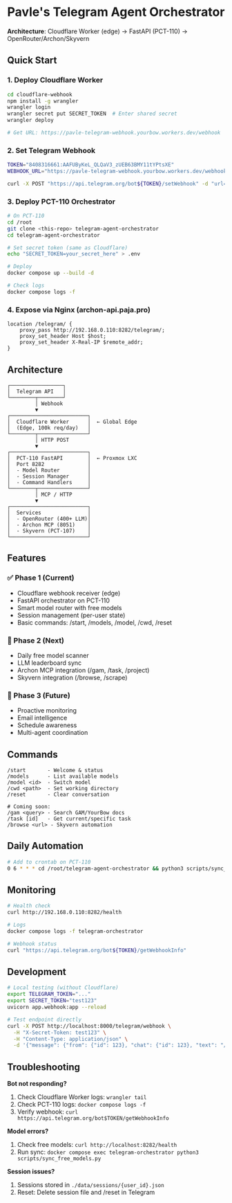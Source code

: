 # Pavle's Telegram Agent Orchestrator

**Architecture**: Cloudflare Worker (edge) → FastAPI (PCT-110) → OpenRouter/Archon/Skyvern

## Quick Start

### 1. Deploy Cloudflare Worker

```bash
cd cloudflare-webhook
npm install -g wrangler
wrangler login
wrangler secret put SECRET_TOKEN  # Enter shared secret
wrangler deploy

# Get URL: https://pavle-telegram-webhook.yourbow.workers.dev/webhook
```

### 2. Set Telegram Webhook

```bash
TOKEN="8408316661:AAFUByKeL_QLQaV3_zUEB63BMY11tYPtsXE"
WEBHOOK_URL="https://pavle-telegram-webhook.yourbow.workers.dev/webhook"

curl -X POST "https://api.telegram.org/bot${TOKEN}/setWebhook" -d "url=${WEBHOOK_URL}"
```

### 3. Deploy PCT-110 Orchestrator

```bash
# On PCT-110
cd /root
git clone <this-repo> telegram-agent-orchestrator
cd telegram-agent-orchestrator

# Set secret token (same as Cloudflare)
echo "SECRET_TOKEN=your_secret_here" > .env

# Deploy
docker compose up --build -d

# Check logs
docker compose logs -f
```

### 4. Expose via Nginx (archon-api.paja.pro)

```nginx
location /telegram/ {
    proxy_pass http://192.168.0.110:8282/telegram/;
    proxy_set_header Host $host;
    proxy_set_header X-Real-IP $remote_addr;
}
```

## Architecture

```
┌─────────────────┐
│  Telegram API   │
└────────┬────────┘
         │ Webhook
         ▼
┌─────────────────────────┐
│  Cloudflare Worker      │  ← Global Edge
│  (Edge, 100k req/day)   │
└────────┬────────────────┘
         │ HTTP POST
         ▼
┌─────────────────────────┐
│  PCT-110 FastAPI        │  ← Proxmox LXC
│  Port 8282              │
│  - Model Router         │
│  - Session Manager      │
│  - Command Handlers     │
└────────┬────────────────┘
         │ MCP / HTTP
         ▼
┌─────────────────────────┐
│  Services               │
│  - OpenRouter (400+ LLM)│
│  - Archon MCP (8051)    │
│  - Skyvern (PCT-107)    │
└─────────────────────────┘
```

## Features

### ✅ Phase 1 (Current)
- Cloudflare webhook receiver (edge)
- FastAPI orchestrator on PCT-110
- Smart model router with free models
- Session management (per-user state)
- Basic commands: /start, /models, /model, /cwd, /reset

### 🔄 Phase 2 (Next)
- Daily free model scanner
- LLM leaderboard sync
- Archon MCP integration (/gam, /task, /project)
- Skyvern integration (/browse, /scrape)

### 🚀 Phase 3 (Future)
- Proactive monitoring
- Email intelligence
- Schedule awareness
- Multi-agent coordination

## Commands

```
/start       - Welcome & status
/models      - List available models
/model <id>  - Switch model
/cwd <path>  - Set working directory
/reset       - Clear conversation

# Coming soon:
/gam <query> - Search GAM/YourBow docs
/task [id]   - Get current/specific task
/browse <url> - Skyvern automation
```

## Daily Automation

```bash
# Add to crontab on PCT-110
0 6 * * * cd /root/telegram-agent-orchestrator && python3 scripts/sync_free_models.py
```

## Monitoring

```bash
# Health check
curl http://192.168.0.110:8282/health

# Logs
docker compose logs -f telegram-orchestrator

# Webhook status
curl "https://api.telegram.org/bot${TOKEN}/getWebhookInfo"
```

## Development

```bash
# Local testing (without Cloudflare)
export TELEGRAM_TOKEN="..."
export SECRET_TOKEN="test123"
uvicorn app.webhook:app --reload

# Test endpoint directly
curl -X POST http://localhost:8000/telegram/webhook \
  -H "X-Secret-Token: test123" \
  -H "Content-Type: application/json" \
  -d '{"message": {"from": {"id": 123}, "chat": {"id": 123}, "text": "/start"}}'
```

## Troubleshooting

**Bot not responding?**
1. Check Cloudflare Worker logs: `wrangler tail`
2. Check PCT-110 logs: `docker compose logs -f`
3. Verify webhook: `curl https://api.telegram.org/bot$TOKEN/getWebhookInfo`

**Model errors?**
1. Check free models: `curl http://localhost:8282/health`
2. Run sync: `docker compose exec telegram-orchestrator python3 scripts/sync_free_models.py`

**Session issues?**
1. Sessions stored in `./data/sessions/{user_id}.json`
2. Reset: Delete session file and /reset in Telegram
